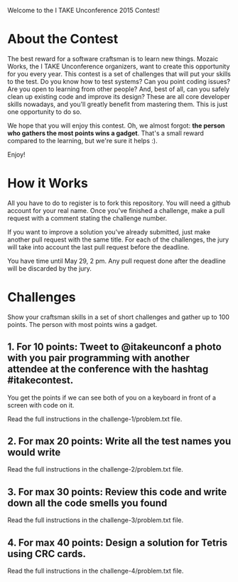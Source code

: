 Welcome to the I TAKE Unconference 2015 Contest!

# About the Contest

The best reward for a software craftsman is to learn new things. Mozaic Works, the I TAKE Unconference organizers, want to create this opportunity for you every year. This contest is a set of challenges that will put your skills to the test. Do you know how to test systems? Can you point coding issues? Are you open to learning from other people? And, best of all, can you safely clean up existing code and improve its design? These are all core developer skills nowadays, and you'll greatly benefit from mastering them. This is just one opportunity to do so.

We hope that you will enjoy this contest. Oh, we almost forgot: **the person who gathers the most points wins a gadget**. That's a small reward compared to the learning, but we're sure it helps :).

Enjoy!

# How it Works

All you have to do to register is to fork this repository. You will need a github account for your real name. Once you've finished a challenge, make a pull request with a comment stating the challenge number.

If you want to improve a solution you've already submitted, just make another pull request with the same title. For each of the challenges, the jury will take into account the last pull request before the deadline.

You have time until May 29, 2 pm. Any pull request done after the deadline will be discarded by the jury.

# Challenges

Show your craftsman skills in a set of short challenges and gather up to 100 points. The person with most points wins a gadget.

## 1. For 10 points: Tweet to @itakeunconf a photo with you pair programming with another attendee at the conference with the hashtag #itakecontest.

You get the points if we can see both of you on a keyboard in front of a screen with code on it.

Read the full instructions in the challenge-1/problem.txt file.

## 2. For max 20 points: Write all the test names you would write 

Read the full instructions in the challenge-2/problem.txt file.

## 3. For max 30 points: Review this code and write down all the code smells you found

Read the full instructions in the challenge-3/problem.txt file.

## 4. For max 40 points: Design a solution for Tetris using CRC cards.

Read the full instructions in the challenge-4/problem.txt file.
